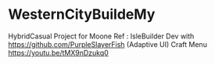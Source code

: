 # WesternCityBuildeMy 
HybridCasual Project for Moone
Ref : IsleBuilder
Dev with https://github.com/PurpleSlayerFish (Adaptive UI) Craft Menu
https://youtu.be/tMX9nDzukq0
